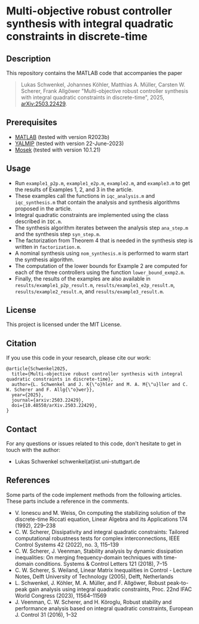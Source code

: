 # Multi-objective robust controller synthesis with integral quadratic constraints in discrete-time

## Description

This repository contains the MATLAB code that accompanies the paper 
> Lukas Schwenkel, Johannes Köhler, Matthias A. Müller, Carsten W. Scherer, Frank Allgöwer "Multi-objective robust controller synthesis with integral quadratic constraints in discrete-time", 2025, [arXiv:2503.22429](https://arxiv.org/abs/2503.22429).


## Prerequisites

- [MATLAB](https://de.mathworks.com/products/matlab.html) (tested with version R2023b) 
- [YALMIP](https://yalmip.github.io/) (tested with version 22-June-2023)
- [Mosek](https://www.mosek.com/) (tested with version 10.1.21)

## Usage

* Run `example1_p2p.m`, `example1_e2p.m`, `example2.m`, and `example3.m` to get the results of Examples 1, 2, and 3 in the article.
* These examples call the functions in `iqc_analysis.m` and `iqc_synthesis.m` that contain the analysis and synthesis algorithms proposed in the article.
* Integral quadratic constraints are implemented using the class described in `IQC.m`.
* The synthesis algorithm iterates between the analysis step `ana_step.m` and the synthesis step `syn_step.m`.
* The factorization from Theorem 4 that is needed in the synthesis step is written in `factorization.m`.
* A nominal synthesis using `nom_synthesis.m` is performed to warm start the synthesis algorithm.
* The computation of the lower bounds for Example 2 are computed for each of the three controllers using the function `lower_bound_exmp2.m`.
* Finally, the results of the examples are also available in `results/example1_p2p_result.m`, `results/example1_e2p_result.m`, `results/example2_result.m`, and `results/example3_result.m`.

## License

This project is licensed under the MIT License.

## Citation

If you use this code in your research, please cite our work:

```text
@article{Schwenkel2025,
  title={Multi-objective robust controller synthesis with integral quadratic constraints in discrete-time},
  author={L. Schwenkel and J. K{\"o}hler and M. A. M{\"u}ller and C. W. Scherer and F. Allg{\"o}wer}},
  year={2025},
  journal={arxiv:2503.22429},
  doi={10.48550/arXiv.2503.22429},
}
```
  
## Contact

For any questions or issues related to this code, don't hesitate to get in touch with the author:

- Lukas Schwenkel schwenkel(at)ist.uni-stuttgart.de

## References
Some parts of the code implement methods from the following articles. These parts include a reference in the comments.

- V. Ionescu and M. Weiss, On computing the stabilizing solution of the discrete-time Riccati equation, Linear Algebra and its Applications 174 (1992), 229–238
- C. W. Scherer, Dissipativity and integral quadratic constraints: Tailored computational robustness tests for complex interconnections, IEEE Control Systems 42 (2022), no. 3, 115–139
- C. W. Scherer, J. Veenman, Stability analysis by dynamic dissipation inequalities: On merging frequency-domain techniques with time-domain conditions. Systems & Control Letters 121 (2018), 7–15
- C. W. Scherer, S. Weiland, Linear Matrix Inequalities in Control - Lecture Notes, Delft University of Technology (2005), Delft, Netherlands
- L. Schwenkel, J. Köhler, M. A. Müller, and F. Allgöwer, Robust peak-to-peak gain analysis using integral quadratic constraints, Proc. 22nd IFAC World Congress (2023), 11564–11569
- J. Veenman, C. W. Scherer, and H. Köroglu, Robust stability and performance analysis based on integral quadratic constraints, European J. Control 31 (2016), 1–32

